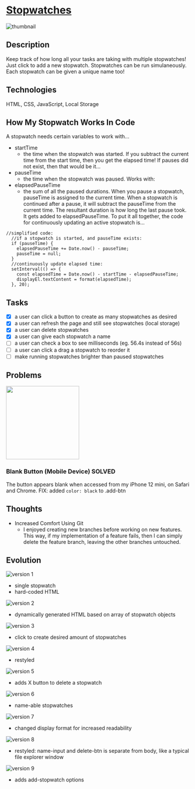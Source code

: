 # [Stopwatches](https://stopwatches.netlify.app/)

![thumbnail](./github_images/v9.png)

## Description

Keep track of how long all your tasks are taking with multiple stopwatches! Just click to add a new stopwatch. Stopwatches can be run simulaneously. Each stopwatch can be given a unique name too!

## Technologies

HTML, CSS, JavaScript, Local Storage

## How My Stopwatch Works In Code

A stopwatch needs certain variables to work with...

- startTime
  - the time when the stopwatch was started. If you subtract the current time from the start time, then you get the elapsed time! If pauses did not exist, then that would be it...
- pauseTime
  - the time when the stopwatch was paused. Works with:
- elapsedPauseTime
  - the sum of all the paused durations. When you pause a stopwatch, pauseTime is assigned to the current time. When a stopwatch is continued after a pause, it will subtract the pauseTime from the current time. The resultant duration is how long the last pause took. It gets added to elapsedPauseTime.
    To put it all together, the code for continuously updating an active stopwatch is...

```
//simplified code:
  //if a stopwatch is started, and pauseTime exists:
  if (pauseTime) {
    elapsedPauseTime += Date.now() - pauseTime;
    pauseTime = null;
  }
  //continuously update elapsed time:
  setInterval(() => {
    const elapsedTime = Date.now() - startTime - elapsedPauseTime;
    displayEl.textContent = format(elapsedTime);
  }, 20);
```

## Tasks

- [x] a user can click a button to create as many stopwatches as desired
- [x] a user can refresh the page and still see stopwatches (local storage)
- [x] a user can delete stopwatches
- [x] a user can give each stopwatch a name
- [ ] a user can check a box to see milliseconds (eg. 56.4s instead of 56s)
- [ ] a user can click a drag a stopwatch to reorder it
- [ ] make running stopwatches brighter than paused stopwatches

## Problems

<img src="https://user-images.githubusercontent.com/77288642/168978674-7f5c7762-36c2-4ca5-91bc-de17b0f5ab92.jpg" width="200">

### Blank Button (Mobile Device) SOLVED

The button appears blank when accessed from my iPhone 12 mini, on Safari and Chrome.
FIX: added `color: black` to .add-btn

## Thoughts

- Increased Comfort Using Git
  - I enjoyed creating new branches before working on new features. This way, if my implementation of a feature fails, then I can simply delete the feature branch, leaving the other branches untouched.

## Evolution

![version 1](./github_images/v1.png)

- single stopwatch
- hard-coded HTML

![version 2](./github_images/v2.png)

- dynamically generated HTML based on array of stopwatch objects

![version 3](./github_images/v3.png)

- click to create desired amount of stopwatches

![version 4](./github_images/v4.png)

- restyled

![version 5](./github_images/v5.png)

- adds X button to delete a stopwatch

![version 6](./github_images/v6.png)

- name-able stopwatches

![version 7](./github_images/v7.png)

- changed display format for increased readability

![version 8](./github_images/v8.png)

- restyled: name-input and delete-btn is separate from body, like a typical file explorer window

![version 9](./github_images/v9.png)

- adds add-stopwatch options
